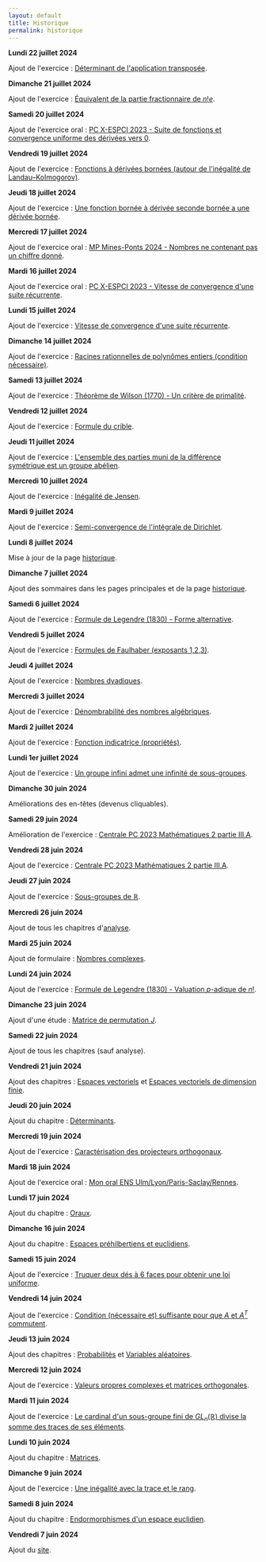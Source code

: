 ```yaml
---
layout: default
title: Historique
permalink: historique
---
```


**Lundi 22 juillet 2024**

Ajout de l'exercice : [Déterminant de l'application transposée](/determinants#determinant-application-transposee).

**Dimanche 21 juillet 2024**

Ajout de l'exercice : [Équivalent de la partie fractionnaire de $n!e$](/calculs-asymptotiques#equivalent-partie-fractionnaire-n-e).

**Samedi 20 juillet 2024**

Ajout de l'exercice oral : [PC X-ESPCI 2023 - Suite de fonctions et convergence uniforme des dérivées vers 0](/oraux#beos-7413).

**Vendredi 19 juillet 2024**

Ajout de l'exercice : [Fonctions à dérivées bornées (autour de l'inégalité de Landau–Kolmogorov)](/espaces-vectoriels-normes#fonctions-a-derivees-bornees).

**Jeudi 18 juillet 2024**

Ajout de l'exercice : [Une fonction bornée à dérivée seconde bornée a une dérivée bornée](/derivabilite#fonctions-a-derivees-bornees-2).

**Mercredi 17 juillet 2024**

Ajout de l'exercice oral : [MP Mines-Ponts 2024 - Nombres ne contenant pas un chiffre donné](/oraux#beos-8272).

**Mardi 16 juillet 2024**

Ajout de l'exercice oral : [PC X-ESPCI 2023 - Vitesse de convergence d'une suite récurrente](/oraux#beos-7214-1).

**Lundi 15 juillet 2024**

Ajout de l'exercice : [Vitesse de convergence d'une suite récurrente](/calculs-asymptotiques#vitesse-de-convergence-suite-recurrente).

**Dimanche 14 juillet 2024**

Ajout de l'exercice : [Racines rationnelles de polynômes entiers (condition nécessaire)](/arithmetique-des-polynomes#cn-racines-rationnelles-polynomes-entiers).

**Samedi 13 juillet 2024**

Ajout de l'exercice : [Théorème de Wilson (1770) - Un critère de primalité](/arithmetique-des-entiers#theoreme-de-wilson).

**Vendredi 12 juillet 2024**

Ajout de l'exercice : [Formule du crible](/denombrement#formule-du-crible).

**Jeudi 11 juillet 2024**

Ajout de l'exercice : [L'ensemble des parties muni de la différence symétrique est un groupe abélien](/groupes#parties-et-difference-symetrique).

**Mercredi 10 juillet 2024**

Ajout de l'exercice : [Inégalité de Jensen](/fonctions-convexes#inegalite-de-jensen).

**Mardi 9 juillet 2024**

Ajout de l'exercice : [Semi-convergence de l'intégrale de Dirichlet](/integrales-impropres#integrale-de-dirichlet-semi-convergence).

**Lundi 8 juillet 2024**

Mise à jour de la page [historique](/historique).

**Dimanche 7 juillet 2024**

Ajout des sommaires dans les pages principales et de la page [historique](/historique).

**Samedi 6 juillet 2024**

Ajout de l'exercice : [Formule de Legendre (1830) - Forme alternative](/arithmetique-des-entiers#formule-de-legendre-2).

**Vendredi 5 juillet 2024**

Ajout de l'exercice : [Formules de Faulhaber (exposants 1,2,3)](/calculs-algebriques-et-trigonometrie#formules-de-faulhaber-123).

**Jeudi 4 juillet 2024**

Ajout de l'exercice : [Nombres dyadiques](/anneaux-et-corps#nombres-dyadiques).

**Mercredi 3 juillet 2024**

Ajout de l'exercice : [Dénombrabilité des nombres algébriques](/denombrabilite#denombrabilite-nombres-algebriques).

**Mardi 2 juillet 2024**

Ajout de l'exercice : [Fonction indicatrice (propriétés)](/raisonnement-et-vocabulaire-ensembliste#fonction-indicatrice-proprietes).

**Lundi 1er juillet 2024**

Ajout de l'exercice : [Un groupe infini admet une infinité de sous-groupes](/groupes#groupe-infini-infinites-sous-groupes).

**Dimanche 30 juin 2024**

Améliorations des en-têtes (devenus cliquables).

**Samedi 29 juin 2024**

Amélioration de l'exercice : [Centrale PC 2023 Mathématiques 2 partie III.A](/variables-aleatoires#centrale-pc-2023-III-A).

**Vendredi 28 juin 2024**

Ajout de l'exercice : [Centrale PC 2023 Mathématiques 2 partie III.A](/variables-aleatoires#centrale-pc-2023-III-A).

**Jeudi 27 juin 2024**

Ajout de l'exercice : [Sous-groupes de $\mathbb{R}$](/groupes#sous-groupes-de-r).

**Mercredi 26 juin 2024**

Ajout de tous les chapitres d'[analyse](/analyse).

**Mardi 25 juin 2024**

Ajout de formulaire : [Nombres complexes](/nombres-complexes#formulaire).

**Lundi 24 juin 2024**

Ajout de l'exercice : [Formule de Legendre (1830) - Valuation $p$-adique de $n!$](/arithmetique-des-entiers#formule-de-legendre).

**Dimanche 23 juin 2024**

Ajout d'une étude : [Matrice de permutation $J$](/matrices#J).

**Samedi 22 juin 2024**

Ajout de tous les chapitres (sauf analyse).

**Vendredi 21 juin 2024**

Ajout des chapitres : [Espaces vectoriels](/espaces-vectoriels) et [Espaces vectoriels de dimension finie](/espaces-vectoriels-de-dimension-finie).

**Jeudi 20 juin 2024**

Ajout du chapitre : [Déterminants](/determinants).

**Mercredi 19 juin 2024**

Ajout de l'exercice : [Caractérisation des projecteurs orthogonaux](/espaces-prehilbertiens-et-euclidiens#caracterisation-projecteurs-orthogonaux).

**Mardi 18 juin 2024**

Ajout de l'exercice oral : [Mon oral ENS Ulm/Lyon/Paris-Saclay/Rennes](/oraux#mon-oral-ens-ulsr).

**Lundi 17 juin 2024**

Ajout du chapitre : [Oraux](/oraux).

**Dimanche 16 juin 2024**

Ajout du chapitre : [Espaces préhilbertiens et euclidiens](/espaces-prehilbertiens-et-euclidiens).

**Samedi 15 juin 2024**

Ajout de l'exercice : [Truquer deux dés à 6 faces pour obtenir une loi uniforme](/variables-aleatoires#truquer-deux-des-loi-uniforme).

**Vendredi 14 juin 2024**

Ajout de l'exercice : [Condition (nécessaire et) suffisante pour que $A$ et $A^T$ commutent](/endomorphismes-d'un-espace-euclidien#cns-commutation-transposee).

**Jeudi 13 juin 2024**

Ajout des chapitres : [Probabilités](/probabilites) et [Variables aléatoires](/variables-aleatoires).

**Mercredi 12 juin 2024**

Ajout de l'exercice : [Valeurs propres complexes et matrices orthogonales](/endomorphismes-d'un-espace-euclidien#valeurs-propres-complexes-matrices-orthogonales).

**Mardi 11 juin 2024**

Ajout de l'exercice : [Le cardinal d'un sous-groupe fini de $GL_n(\mathbb{R})$ divise la somme des traces de ses éléments](/matrices#groupe-gln-divise-somme-trace).

**Lundi 10 juin 2024**

Ajout du chapitre : [Matrices](/matrices).

**Dimanche 9 juin 2024**

Ajout de l'exercice : [Une inégalité avec la trace et le rang](/endomorphismes-d'un-espace-euclidien#inegalite-trace-rang).

**Samedi 8 juin 2024**

Ajout du chapitre : [Endormorphismes d'un espace euclidien](/endomorphismes-d'un-espace-euclidien).

**Vendredi 7 juin 2024**

Ajout du [site](/).
